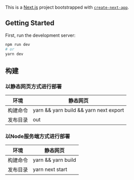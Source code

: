 This is a [Next.js](https://nextjs.org/) project bootstrapped with [`create-next-app`](https://github.com/vercel/next.js/tree/canary/packages/create-next-app).

## Getting Started

First, run the development server:

```bash
npm run dev
# or
yarn dev
```

## 构建

### 以静态网页方式进行部署

| 环境              | 静态网页                                  |
|------------------|------------------------------------------|
| 构建命令           | yarn && yarn build && yarn next export   |
| 发布目录           | out                                      |


### 以Node服务端方式进行部署

| 环境              | 静态网页                                  |
|------------------|------------------------------------------|
| 构建命令           | yarn && yarn build                       |
| 发布目录           | yarn next start                          |